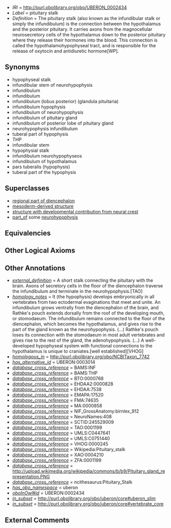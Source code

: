  * *IRI* = http://purl.obolibrary.org/obo/UBERON_0002434
 * *Label* = pituitary stalk
 * *Definition* = The pituitary stalk (also known as the infundibular stalk or simply the infundibulum) is the connection between the hypothalamus and the posterior pituitary. It carries axons from the magnocellular neurosecretory cells of the hypothalamus down to the posterior pituitary where they release their hormones into the blood. This connection is called the hypothalamohypophyseal tract, and is responsible for the release of oxytocin and antidiuretic hormone[WP].

## Synonyms

 * hypophyseal stalk
 * infundibular stem of neurohypophysis
 * infundibulum
 * infundibulum
 * infundibulum (lobus posterior) (glandula pituitaria)
 * infundibulum hypophysis
 * infundibulum of neurohypophysis
 * infundibulum of pituitary gland
 * infundibulum of posterior lobe of pituitary gland
 * neurohypophysis infundibulum
 * tuberal part of hypophysis
 * THP
 * infundibular stem
 * hypophysial stalk
 * infundibulum neurohypophyseos
 * infundibulum of hypothalamus
 * pars tuberalis (hypophysis)
 * tuberal part of the hypophysis

## Superclasses

 * [regional part of diencephalon](../../UBERON/84/UBERON_0002784.md)
 * [mesoderm-derived structure](../../UBERON/20/UBERON_0004120.md)
 * [structure with developmental contribution from neural crest](../../UBERON/14/UBERON_0010314.md)
 * [part_of](../../BFO/50/BFO_0000050.md) some [neurohypophysis](../../UBERON/98/UBERON_0002198.md)

## Equivalencies


## Other Logical Axioms


## Other Annotations

 * *[external_definition](../../UBPROP/01/UBPROP_0000001.md)* = A short stalk connecting the pituitary with the brain. Axons of secretory cells in the floor of the diencephalon traverse the infundibulum and terminate in the neurohypophysis.[TAO]
 * *[homology_notes](../../UBPROP/03/UBPROP_0000003.md)* = It (the hypophysis) develops embryonically in all vertebrates from two ectodermal evaginations that meet and unite. An infundibulum grows ventrally from the diencephalon of the brain, and Rathke's pouch extends dorsally from the roof of the developing mouth, or stomodaeum. The infundibulum remains connected to the floor of the diencephalon, which becomes the hypothalamus, and gives rise to the part of the gland known as the neurohypophysis. (...) Rathke's pouch loses its connection with the stomodaeum in most adult vertebrates and gives rise to the rest of the gland, the adenohypophysis. (...) A well-developed hypophyseal system with functional connections to the hypothalamus is unique to craniates.[well established][VHOG]
 * *[homologous_in](../../core#homologous/in/core#homologous_in.md)* = http://purl.obolibrary.org/obo/NCBITaxon_7742
 * *[has_alternative_id](../../Id/oboInOwl#hasAlternativeId.md)* = UBERON:0003014
 * *[database_cross_reference](../../ef/oboInOwl#hasDbXref.md)* = BAMS:INF
 * *[database_cross_reference](../../ef/oboInOwl#hasDbXref.md)* = BAMS:THP
 * *[database_cross_reference](../../ef/oboInOwl#hasDbXref.md)* = BTO:0000768
 * *[database_cross_reference](../../ef/oboInOwl#hasDbXref.md)* = EHDAA2:0000828
 * *[database_cross_reference](../../ef/oboInOwl#hasDbXref.md)* = EHDAA:7538
 * *[database_cross_reference](../../ef/oboInOwl#hasDbXref.md)* = EMAPA:17520
 * *[database_cross_reference](../../ef/oboInOwl#hasDbXref.md)* = FMA:74635
 * *[database_cross_reference](../../ef/oboInOwl#hasDbXref.md)* = MA:0000858
 * *[database_cross_reference](../../ef/oboInOwl#hasDbXref.md)* = NIF_GrossAnatomy:birnlex_912
 * *[database_cross_reference](../../ef/oboInOwl#hasDbXref.md)* = NeuroNames:408
 * *[database_cross_reference](../../ef/oboInOwl#hasDbXref.md)* = SCTID:245529009
 * *[database_cross_reference](../../ef/oboInOwl#hasDbXref.md)* = TAO:0001199
 * *[database_cross_reference](../../ef/oboInOwl#hasDbXref.md)* = UMLS:C0447641
 * *[database_cross_reference](../../ef/oboInOwl#hasDbXref.md)* = UMLS:C0751440
 * *[database_cross_reference](../../ef/oboInOwl#hasDbXref.md)* = VHOG:0000245
 * *[database_cross_reference](../../ef/oboInOwl#hasDbXref.md)* = Wikipedia:Pituitary_stalk
 * *[database_cross_reference](../../ef/oboInOwl#hasDbXref.md)* = XAO:0004210
 * *[database_cross_reference](../../ef/oboInOwl#hasDbXref.md)* = ZFA:0001199
 * *[database_cross_reference](../../ef/oboInOwl#hasDbXref.md)* = http://upload.wikimedia.org/wikipedia/commons/b/b9/Pituitary_gland_representation.PNG
 * *[database_cross_reference](../../ef/oboInOwl#hasDbXref.md)* = ncithesaurus:Pituitary_Stalk
 * *[has_obo_namespace](../../ce/oboInOwl#hasOBONamespace.md)* = uberon
 * *[oboInOwl#id](../../id/oboInOwl#id.md)* = UBERON:0002434
 * *[in_subset](../../et/oboInOwl#inSubset.md)* = http://purl.obolibrary.org/obo/uberon/core#uberon_slim
 * *[in_subset](../../et/oboInOwl#inSubset.md)* = http://purl.obolibrary.org/obo/uberon/core#vertebrate_core

## External Comments


